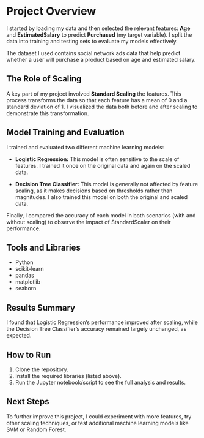 # Project Overview

I started by loading my data and then selected the relevant features: **Age** and **EstimatedSalary** to predict **Purchased** (my target variable). I split the data into training and testing sets to evaluate my models effectively.

The dataset I used contains social network ads data that help predict whether a user will purchase a product based on age and estimated salary.

## The Role of Scaling

A key part of my project involved **Standard Scaling** the features. This process transforms the data so that each feature has a mean of 0 and a standard deviation of 1. I visualized the data both before and after scaling to demonstrate this transformation.

## Model Training and Evaluation

I trained and evaluated two different machine learning models:

- **Logistic Regression:** This model is often sensitive to the scale of features. I trained it once on the original data and again on the scaled data.

- **Decision Tree Classifier:** This model is generally not affected by feature scaling, as it makes decisions based on thresholds rather than magnitudes. I also trained this model on both the original and scaled data.

Finally, I compared the accuracy of each model in both scenarios (with and without scaling) to observe the impact of StandardScaler on their performance.

## Tools and Libraries

- Python  
- scikit-learn  
- pandas  
- matplotlib  
- seaborn  

## Results Summary

I found that Logistic Regression’s performance improved after scaling, while the Decision Tree Classifier’s accuracy remained largely unchanged, as expected.

## How to Run

1. Clone the repository.  
2. Install the required libraries (listed above).  
3. Run the Jupyter notebook/script to see the full analysis and results.

## Next Steps

To further improve this project, I could experiment with more features, try other scaling techniques, or test additional machine learning models like SVM or Random Forest.

